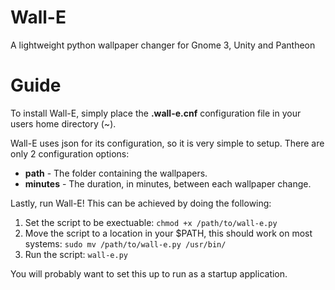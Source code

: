 Wall-E
=======

A lightweight python wallpaper changer for Gnome 3, Unity and Pantheon

Guide
=======

To install Wall-E, simply place the **.wall-e.cnf** configuration file in your users home directory (~).

Wall-E uses json for its configuration, so it is very simple to setup.  There are only 2 configuration options:

* **path** - The folder containing the wallpapers.
* **minutes** - The duration, in minutes, between each wallpaper change.

Lastly, run Wall-E!  This can be achieved by doing the following:

1. Set the script to be exectuable: ```chmod +x /path/to/wall-e.py```
2. Move the script to a location in your $PATH, this should work on most systems: ```sudo mv /path/to/wall-e.py /usr/bin/```
3. Run the script: ```wall-e.py```

You will probably want to set this up to run as a startup application.
